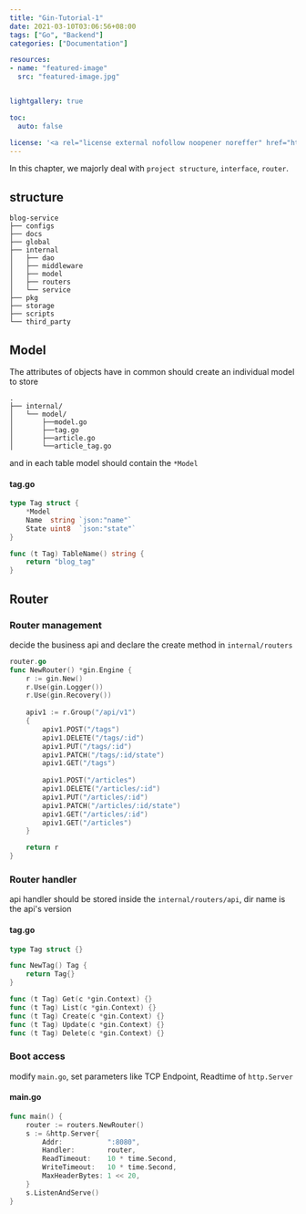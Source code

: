 ```yaml
---
title: "Gin-Tutorial-1"
date: 2021-03-10T03:06:56+08:00
tags: ["Go", "Backend"]
categories: ["Documentation"]

resources:
- name: "featured-image"
  src: "featured-image.jpg"


lightgallery: true

toc:
  auto: false

license: '<a rel="license external nofollow noopener noreffer" href="https://creativecommons.org/licenses/by-nc/4.0/" target="_blank">CC BY-NC 4.0</a>'
---
```

In this chapter, we majorly deal with `project structure`, `interface`, `router`.
<!--more-->
## structure

	blog-service
	├── configs
	├── docs
	├── global
	├── internal
	│   ├── dao
	│   ├── middleware
	│   ├── model
	│   ├── routers
	│   └── service
	├── pkg
	├── storage
	├── scripts
	└── third_party

## Model

The attributes of objects have in common should create an individual model to store


	.
	├── internal/
	│   └── model/
	│       ├──model.go
	│       ├──tag.go
	│       ├──article.go
	│       └──article_tag.go

and in each table model should contain the `*Model`
#### tag.go
```go
type Tag struct {
	*Model
	Name  string `json:"name"`
	State uint8  `json:"state"`
}

func (t Tag) TableName() string {
	return "blog_tag"
}
```
## Router
### Router management
decide the business api and declare the create method in `internal/routers` 
```go
router.go
func NewRouter() *gin.Engine {
	r := gin.New()
	r.Use(gin.Logger())
	r.Use(gin.Recovery())
	
	apiv1 := r.Group("/api/v1")
	{
		apiv1.POST("/tags")
		apiv1.DELETE("/tags/:id")
		apiv1.PUT("/tags/:id")
		apiv1.PATCH("/tags/:id/state")
		apiv1.GET("/tags")
		
		apiv1.POST("/articles")
		apiv1.DELETE("/articles/:id")
		apiv1.PUT("/articles/:id")
		apiv1.PATCH("/articles/:id/state")
		apiv1.GET("/articles/:id")
		apiv1.GET("/articles")
	}

	return r
}
```
### Router handler
api handler should be stored inside the `internal/routers/api`, dir name is the api's version
#### tag.go
```go
type Tag struct {}

func NewTag() Tag {
	return Tag{}
}

func (t Tag) Get(c *gin.Context) {}
func (t Tag) List(c *gin.Context) {}
func (t Tag) Create(c *gin.Context) {}
func (t Tag) Update(c *gin.Context) {}
func (t Tag) Delete(c *gin.Context) {}
```
### Boot access
modify `main.go`, set parameters like TCP Endpoint, Readtime of `http.Server`
#### main.go
```go
func main() {
	router := routers.NewRouter()
	s := &http.Server{
		Addr:           ":8080",
		Handler:        router,
		ReadTimeout:    10 * time.Second,
		WriteTimeout:   10 * time.Second,
		MaxHeaderBytes: 1 << 20,
	}
	s.ListenAndServe()
}
```
